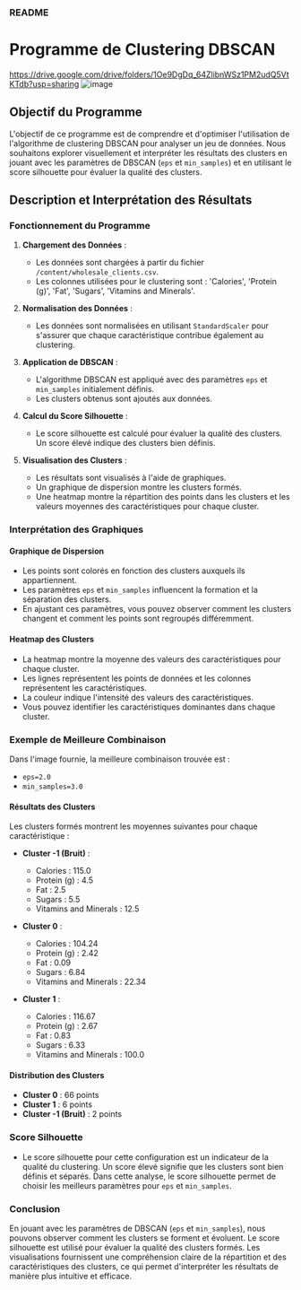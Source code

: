 ### README

# Programme de Clustering DBSCAN

https://drive.google.com/drive/folders/1Oe9DgDq_64ZlibnWSz1PM2udQ5VtKTdb?usp=sharing
![image](https://github.com/hrhouma/Apprentissage-Non-Supervise/assets/10111526/8f2d0525-527f-4ffa-956f-5fbb2fec49ac)
## Objectif du Programme

L'objectif de ce programme est de comprendre et d'optimiser l'utilisation de l'algorithme de clustering DBSCAN pour analyser un jeu de données. Nous souhaitons explorer visuellement et interpréter les résultats des clusters en jouant avec les paramètres de DBSCAN (`eps` et `min_samples`) et en utilisant le score silhouette pour évaluer la qualité des clusters.

## Description et Interprétation des Résultats

### Fonctionnement du Programme

1. **Chargement des Données** :
    - Les données sont chargées à partir du fichier `/content/wholesale_clients.csv`.
    - Les colonnes utilisées pour le clustering sont : 'Calories', 'Protein (g)', 'Fat', 'Sugars', 'Vitamins and Minerals'.

2. **Normalisation des Données** :
    - Les données sont normalisées en utilisant `StandardScaler` pour s'assurer que chaque caractéristique contribue également au clustering.

3. **Application de DBSCAN** :
    - L'algorithme DBSCAN est appliqué avec des paramètres `eps` et `min_samples` initialement définis.
    - Les clusters obtenus sont ajoutés aux données.

4. **Calcul du Score Silhouette** :
    - Le score silhouette est calculé pour évaluer la qualité des clusters. Un score élevé indique des clusters bien définis.

5. **Visualisation des Clusters** :
    - Les résultats sont visualisés à l'aide de graphiques.
    - Un graphique de dispersion montre les clusters formés.
    - Une heatmap montre la répartition des points dans les clusters et les valeurs moyennes des caractéristiques pour chaque cluster.

### Interprétation des Graphiques

#### Graphique de Dispersion

- Les points sont colorés en fonction des clusters auxquels ils appartiennent.
- Les paramètres `eps` et `min_samples` influencent la formation et la séparation des clusters.
- En ajustant ces paramètres, vous pouvez observer comment les clusters changent et comment les points sont regroupés différemment.

#### Heatmap des Clusters

- La heatmap montre la moyenne des valeurs des caractéristiques pour chaque cluster.
- Les lignes représentent les points de données et les colonnes représentent les caractéristiques.
- La couleur indique l'intensité des valeurs des caractéristiques.
- Vous pouvez identifier les caractéristiques dominantes dans chaque cluster.

### Exemple de Meilleure Combinaison

Dans l'image fournie, la meilleure combinaison trouvée est :
- `eps=2.0`
- `min_samples=3.0`

#### Résultats des Clusters

Les clusters formés montrent les moyennes suivantes pour chaque caractéristique :

- **Cluster -1 (Bruit)** :
  - Calories : 115.0
  - Protein (g) : 4.5
  - Fat : 2.5
  - Sugars : 5.5
  - Vitamins and Minerals : 12.5

- **Cluster 0** :
  - Calories : 104.24
  - Protein (g) : 2.42
  - Fat : 0.09
  - Sugars : 6.84
  - Vitamins and Minerals : 22.34

- **Cluster 1** :
  - Calories : 116.67
  - Protein (g) : 2.67
  - Fat : 0.83
  - Sugars : 6.33
  - Vitamins and Minerals : 100.0

#### Distribution des Clusters

- **Cluster 0** : 66 points
- **Cluster 1** : 6 points
- **Cluster -1 (Bruit)** : 2 points

### Score Silhouette

- Le score silhouette pour cette configuration est un indicateur de la qualité du clustering. Un score élevé signifie que les clusters sont bien définis et séparés. Dans cette analyse, le score silhouette permet de choisir les meilleurs paramètres pour `eps` et `min_samples`.

### Conclusion

En jouant avec les paramètres de DBSCAN (`eps` et `min_samples`), nous pouvons observer comment les clusters se forment et évoluent. Le score silhouette est utilisé pour évaluer la qualité des clusters formés. Les visualisations fournissent une compréhension claire de la répartition et des caractéristiques des clusters, ce qui permet d'interpréter les résultats de manière plus intuitive et efficace.



